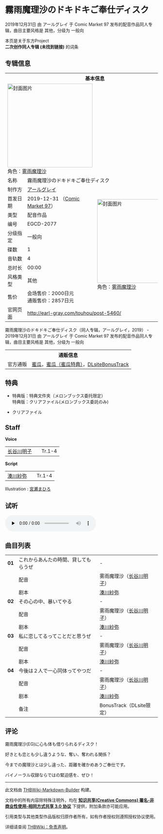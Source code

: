# 霧雨魔理沙のドキドキご奉仕ディスク

<!-- source html: G:\repos\THBWiki-Markdown-Builder\THBWikiMarkdown\Temp\main\e\e6\ns0%3A%E9%9C%A7%E9%9B%A8%E9%AD%94%E7%90%86%E6%B2%99%E3%81%AE%E3%83%89%E3%82%AD%E3%83%89%E3%82%AD%E3%81%94%E5%A5%89%E4%BB%95%E3%83%87%E3%82%A3%E3%82%B9%E3%82%AF.html -->

2019年12月31日 由 アールグレイ 于 Comic Market 97 发布的配音作品同人专辑，曲目主要风格是 其他，分级为 一般向

本页是关于东方Project  
 **二次创作同人专辑 (未找到链接)** 的词条
## 专辑信息

<table><tbody><tr><th colspan="3">基本信息</th></tr><tr><td class="cover-artwork-mobile" colspan="2"><a href="./文件-霧雨魔理沙のドキドキご奉仕ディスク封面.jpg.md" class="image" title="封面图片"><img alt="封面图片" src="https://upload.thwiki.cc/thumb/8/8e/%E9%9C%A7%E9%9B%A8%E9%AD%94%E7%90%86%E6%B2%99%E3%81%AE%E3%83%89%E3%82%AD%E3%83%89%E3%82%AD%E3%81%94%E5%A5%89%E4%BB%95%E3%83%87%E3%82%A3%E3%82%B9%E3%82%AF%E5%B0%81%E9%9D%A2.jpg/280px-%E9%9C%A7%E9%9B%A8%E9%AD%94%E7%90%86%E6%B2%99%E3%81%AE%E3%83%89%E3%82%AD%E3%83%89%E3%82%AD%E3%81%94%E5%A5%89%E4%BB%95%E3%83%87%E3%82%A3%E3%82%B9%E3%82%AF%E5%B0%81%E9%9D%A2.jpg" decoding="async" loading="lazy" width="280" height="276" srcset="https://upload.thwiki.cc/thumb/8/8e/%E9%9C%A7%E9%9B%A8%E9%AD%94%E7%90%86%E6%B2%99%E3%81%AE%E3%83%89%E3%82%AD%E3%83%89%E3%82%AD%E3%81%94%E5%A5%89%E4%BB%95%E3%83%87%E3%82%A3%E3%82%B9%E3%82%AF%E5%B0%81%E9%9D%A2.jpg/420px-%E9%9C%A7%E9%9B%A8%E9%AD%94%E7%90%86%E6%B2%99%E3%81%AE%E3%83%89%E3%82%AD%E3%83%89%E3%82%AD%E3%81%94%E5%A5%89%E4%BB%95%E3%83%87%E3%82%A3%E3%82%B9%E3%82%AF%E5%B0%81%E9%9D%A2.jpg 1.5x, https://upload.thwiki.cc/thumb/8/8e/%E9%9C%A7%E9%9B%A8%E9%AD%94%E7%90%86%E6%B2%99%E3%81%AE%E3%83%89%E3%82%AD%E3%83%89%E3%82%AD%E3%81%94%E5%A5%89%E4%BB%95%E3%83%87%E3%82%A3%E3%82%B9%E3%82%AF%E5%B0%81%E9%9D%A2.jpg/560px-%E9%9C%A7%E9%9B%A8%E9%AD%94%E7%90%86%E6%B2%99%E3%81%AE%E3%83%89%E3%82%AD%E3%83%89%E3%82%AD%E3%81%94%E5%A5%89%E4%BB%95%E3%83%87%E3%82%A3%E3%82%B9%E3%82%AF%E5%B0%81%E9%9D%A2.jpg 2x" data-file-width="1431" data-file-height="1409"></a><div class="cover-char">角色：<a href="./雾雨魔理沙.md" title="雾雨魔理沙">雾雨魔理沙</a></div></td>
</tr><tr><td class="label">名称</td><td colspan="2"> 霧雨魔理沙のドキドキご奉仕ディスク </td></tr><tr><td class="label">制作方</td><td><a href="./アールグレイ.md" title="アールグレイ">アールグレイ</a></td><td class="cover-artwork" rowspan="10" style="min-width:280px;"><a href="./文件-霧雨魔理沙のドキドキご奉仕ディスク封面.jpg.md" class="image" title="封面图片"><img alt="封面图片" src="https://upload.thwiki.cc/thumb/8/8e/%E9%9C%A7%E9%9B%A8%E9%AD%94%E7%90%86%E6%B2%99%E3%81%AE%E3%83%89%E3%82%AD%E3%83%89%E3%82%AD%E3%81%94%E5%A5%89%E4%BB%95%E3%83%87%E3%82%A3%E3%82%B9%E3%82%AF%E5%B0%81%E9%9D%A2.jpg/280px-%E9%9C%A7%E9%9B%A8%E9%AD%94%E7%90%86%E6%B2%99%E3%81%AE%E3%83%89%E3%82%AD%E3%83%89%E3%82%AD%E3%81%94%E5%A5%89%E4%BB%95%E3%83%87%E3%82%A3%E3%82%B9%E3%82%AF%E5%B0%81%E9%9D%A2.jpg" decoding="async" loading="lazy" width="280" height="276" srcset="https://upload.thwiki.cc/thumb/8/8e/%E9%9C%A7%E9%9B%A8%E9%AD%94%E7%90%86%E6%B2%99%E3%81%AE%E3%83%89%E3%82%AD%E3%83%89%E3%82%AD%E3%81%94%E5%A5%89%E4%BB%95%E3%83%87%E3%82%A3%E3%82%B9%E3%82%AF%E5%B0%81%E9%9D%A2.jpg/420px-%E9%9C%A7%E9%9B%A8%E9%AD%94%E7%90%86%E6%B2%99%E3%81%AE%E3%83%89%E3%82%AD%E3%83%89%E3%82%AD%E3%81%94%E5%A5%89%E4%BB%95%E3%83%87%E3%82%A3%E3%82%B9%E3%82%AF%E5%B0%81%E9%9D%A2.jpg 1.5x, https://upload.thwiki.cc/thumb/8/8e/%E9%9C%A7%E9%9B%A8%E9%AD%94%E7%90%86%E6%B2%99%E3%81%AE%E3%83%89%E3%82%AD%E3%83%89%E3%82%AD%E3%81%94%E5%A5%89%E4%BB%95%E3%83%87%E3%82%A3%E3%82%B9%E3%82%AF%E5%B0%81%E9%9D%A2.jpg/560px-%E9%9C%A7%E9%9B%A8%E9%AD%94%E7%90%86%E6%B2%99%E3%81%AE%E3%83%89%E3%82%AD%E3%83%89%E3%82%AD%E3%81%94%E5%A5%89%E4%BB%95%E3%83%87%E3%82%A3%E3%82%B9%E3%82%AF%E5%B0%81%E9%9D%A2.jpg 2x" data-file-width="1431" data-file-height="1409"></a><div class="cover-char">角色：<a href="./雾雨魔理沙.md" title="雾雨魔理沙">雾雨魔理沙</a></div></td>
</tr><tr><td class="label">首发日期</td><td>2019-12-31&#160;（<a href="/展会作品列表?e=Comic+Market%2397">Comic Market 97</a>）</td></tr><tr><td class="label">类型</td><td>配音作品</td></tr><tr><td class="label">编号</td><td>EGCD-2077</td></tr><tr><td class="label">分级指定</td><td>一般向</td></tr><tr><td class="label">碟数</td><td>1</td></tr><tr><td class="label">音轨数</td><td>4</td></tr><tr><td class="label">总时长</td><td>00:00</td></tr><tr><td class="label">风格类型</td><td>其他</td></tr><tr><td class="label">售价</td><td>会场售价：2000日元<br>通贩售价：2857日元</td></tr>
<tr><td class="label">官网页面</td><td colspan="2"><a rel="nofollow" class="external free" href="http://earl-gray.com/touhou/post-5460/">http://earl-gray.com/touhou/post-5460/</a></td></tr></tbody></table>

霧雨魔理沙のドキドキご奉仕ディスク（同人专辑，アールグレイ，2019） - 2019年12月31日 由 アールグレイ 于 Comic Market 97 发布的配音作品同人专辑，曲目主要风格是 其他，分级为 一般向

<table><tbody><tr><th colspan="3">通贩信息</th></tr><tr><td class="label">官方通贩</td><td colspan="2"><a rel="nofollow" class="external text" href="https://www.melonbooks.co.jp/detail/detail.php?product_id=588042">蜜瓜</a>，<a rel="nofollow" class="external text" href="https://www.melonbooks.co.jp/detail/detail.php?product_id=588043">蜜瓜（蜜瓜特典）</a>，<a rel="nofollow" class="external text" href="http://www.dlsite.com/home/work/=/product_id/RJ274002.html">DLsiteBonusTrack</a></td></tr></tbody></table>


## 特典
- 特典版：特典文件夹（メロンブックス委托限定）  
特典版：クリアファイル(メロンブックス委託のみ)

- [](./文件-霧雨魔理沙のドキドキご奉仕ディスク特典文件夹.jpg.md)クリアファイル

## Staff
  
 **Voice**   

<table><tbody><tr><td><a href="/index.php?title=%E9%95%BF%E8%B0%B7%E5%B7%9D%E6%98%8E%E5%AD%90&amp;action=edit&amp;redlink=1" class="new" title="长谷川明子（页面不存在）">长谷川明子</a></td><td></td><td>Tr.1-4</td></tr></tbody></table>

  
 **Script**   

<table><tbody><tr><td><a href="/index.php?title=%E6%B9%8A%E5%B7%9D%E7%B4%97%E5%BC%A5&amp;action=edit&amp;redlink=1" class="new" title="湊川紗弥（页面不存在）">湊川紗弥</a></td><td></td><td>Tr.1-4</td></tr></tbody></table>


Illustration
: [宮瀬まひろ](./宮瀬まひろ.md)

## 试听
  
<audio src="http://img.melonbooks.co.jp/s/213001028309a.mp3" loop="" controls="" preload="none"></audio>

  

## 曲目列表

<table><tbody><tr><td id="1" class="infoG"><b>01</b></td><td id="これからあんたの時間、貸してもらうぜ" colspan="2" class="title">これからあんたの時間、貸してもらうぜ<span class="thcsearchlinks"><a rel="nofollow" class="external text" href="https://cd.thwiki.cc?dub=长谷川明子&amp;script=湊川紗弥&amp;fromwiki=霧雨魔理沙のドキドキご奉仕ディスク"><span title="搜索相似同人曲"></span></a></span></td><td class="time">-</td></tr><tr><td class="left"></td><td class="label">配音</td><td class="text" colspan="2">雾雨魔理沙（<a href="/index.php?title=%E9%95%BF%E8%B0%B7%E5%B7%9D%E6%98%8E%E5%AD%90&amp;action=edit&amp;redlink=1" class="new" title="长谷川明子（页面不存在）">长谷川明子</a>）<span class="thcsearchlinks"><a rel="nofollow" class="external text" href="https://cd.thwiki.cc?dub=长谷川明子&amp;fromwiki=霧雨魔理沙のドキドキご奉仕ディスク"><span></span></a></span></td></tr><tr><td class="left"></td><td class="label">剧本</td><td class="text" colspan="2"><a href="/index.php?title=%E6%B9%8A%E5%B7%9D%E7%B4%97%E5%BC%A5&amp;action=edit&amp;redlink=1" class="new" title="湊川紗弥（页面不存在）">湊川紗弥</a><span class="thcsearchlinks"><a rel="nofollow" class="external text" href="https://cd.thwiki.cc?script=湊川紗弥&amp;fromwiki=霧雨魔理沙のドキドキご奉仕ディスク"><span></span></a></span></td></tr>
<tr><td id="2" class="infoG"><b>02</b></td><td id="その心の中、暴いてやる" colspan="2" class="title">その心の中、暴いてやる<span class="thcsearchlinks"><a rel="nofollow" class="external text" href="https://cd.thwiki.cc?dub=长谷川明子&amp;script=湊川紗弥&amp;fromwiki=霧雨魔理沙のドキドキご奉仕ディスク"><span title="搜索相似同人曲"></span></a></span></td><td class="time">-</td></tr><tr><td class="left"></td><td class="label">配音</td><td class="text" colspan="2">雾雨魔理沙（<a href="/index.php?title=%E9%95%BF%E8%B0%B7%E5%B7%9D%E6%98%8E%E5%AD%90&amp;action=edit&amp;redlink=1" class="new" title="长谷川明子（页面不存在）">长谷川明子</a>）<span class="thcsearchlinks"><a rel="nofollow" class="external text" href="https://cd.thwiki.cc?dub=长谷川明子&amp;fromwiki=霧雨魔理沙のドキドキご奉仕ディスク"><span></span></a></span></td></tr><tr><td class="left"></td><td class="label">剧本</td><td class="text" colspan="2"><a href="/index.php?title=%E6%B9%8A%E5%B7%9D%E7%B4%97%E5%BC%A5&amp;action=edit&amp;redlink=1" class="new" title="湊川紗弥（页面不存在）">湊川紗弥</a><span class="thcsearchlinks"><a rel="nofollow" class="external text" href="https://cd.thwiki.cc?script=湊川紗弥&amp;fromwiki=霧雨魔理沙のドキドキご奉仕ディスク"><span></span></a></span></td></tr>
<tr><td id="3" class="infoG"><b>03</b></td><td id="私に恋してるってことだと思うぜ" colspan="2" class="title">私に恋してるってことだと思うぜ<span class="thcsearchlinks"><a rel="nofollow" class="external text" href="https://cd.thwiki.cc?dub=长谷川明子&amp;script=湊川紗弥&amp;fromwiki=霧雨魔理沙のドキドキご奉仕ディスク"><span title="搜索相似同人曲"></span></a></span></td><td class="time">-</td></tr><tr><td class="left"></td><td class="label">配音</td><td class="text" colspan="2">雾雨魔理沙（<a href="/index.php?title=%E9%95%BF%E8%B0%B7%E5%B7%9D%E6%98%8E%E5%AD%90&amp;action=edit&amp;redlink=1" class="new" title="长谷川明子（页面不存在）">长谷川明子</a>）<span class="thcsearchlinks"><a rel="nofollow" class="external text" href="https://cd.thwiki.cc?dub=长谷川明子&amp;fromwiki=霧雨魔理沙のドキドキご奉仕ディスク"><span></span></a></span></td></tr><tr><td class="left"></td><td class="label">剧本</td><td class="text" colspan="2"><a href="/index.php?title=%E6%B9%8A%E5%B7%9D%E7%B4%97%E5%BC%A5&amp;action=edit&amp;redlink=1" class="new" title="湊川紗弥（页面不存在）">湊川紗弥</a><span class="thcsearchlinks"><a rel="nofollow" class="external text" href="https://cd.thwiki.cc?script=湊川紗弥&amp;fromwiki=霧雨魔理沙のドキドキご奉仕ディスク"><span></span></a></span></td></tr>
<tr><td id="4" class="infoG"><b>04</b></td><td id="今後は２人で一心同体ってやつだ" colspan="2" class="title">今後は２人で一心同体ってやつだ<span class="thcsearchlinks"><a rel="nofollow" class="external text" href="https://cd.thwiki.cc?dub=长谷川明子&amp;script=湊川紗弥&amp;fromwiki=霧雨魔理沙のドキドキご奉仕ディスク"><span title="搜索相似同人曲"></span></a></span></td><td class="time">-</td></tr><tr><td class="left"></td><td class="label">配音</td><td class="text" colspan="2">雾雨魔理沙（<a href="/index.php?title=%E9%95%BF%E8%B0%B7%E5%B7%9D%E6%98%8E%E5%AD%90&amp;action=edit&amp;redlink=1" class="new" title="长谷川明子（页面不存在）">长谷川明子</a>）<span class="thcsearchlinks"><a rel="nofollow" class="external text" href="https://cd.thwiki.cc?dub=长谷川明子&amp;fromwiki=霧雨魔理沙のドキドキご奉仕ディスク"><span></span></a></span></td></tr><tr><td class="left"></td><td class="label">剧本</td><td class="text" colspan="2"><a href="/index.php?title=%E6%B9%8A%E5%B7%9D%E7%B4%97%E5%BC%A5&amp;action=edit&amp;redlink=1" class="new" title="湊川紗弥（页面不存在）">湊川紗弥</a><span class="thcsearchlinks"><a rel="nofollow" class="external text" href="https://cd.thwiki.cc?script=湊川紗弥&amp;fromwiki=霧雨魔理沙のドキドキご奉仕ディスク"><span></span></a></span></td></tr><tr><td class="left"></td><td class="label">备注</td><td class="text" colspan="2">BonusTrack（DLsite限定）</td></tr></tbody></table>


## 评论

  
霧雨魔理沙(EG)に心も体も借りられるディスク！  

好きとも恋とも少し違うような、奪い、奪われる関係？  

今までの魔理沙とは少し違った、距離を確かめあうご奉仕です。  

バイノーラル収録ならではの緊迫感を、ぜひ！
  







---

此文档由 [THBWiki-Markdown-Builder](https://github.com/Delsin-Yu/THBWiki-Markdown-Builder) 构建。

文档中的所有内容除特殊注明外，均在 [**知识共享(Creative Commons) 署名-非商业性使用-相同方式共享 3.0 协议**](https://creativecommons.org/licenses/by-sa/3.0/deed.zh-hans) 下提供，附加条款亦可能应用。

引用类型与其他类型作品版权归原作者所有，如有作者授权则遵照授权协议使用。

详细请查阅 [THBWiki：免责声明](https://thbwiki.cc/THBWiki:%E5%85%8D%E8%B4%A3%E5%A3%B0%E6%98%8E)。

